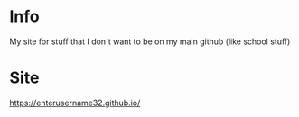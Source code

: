 # Info
My site for stuff that I don´t want to be on my main github (like school stuff)
# Site
https://enterusername32.github.io/
